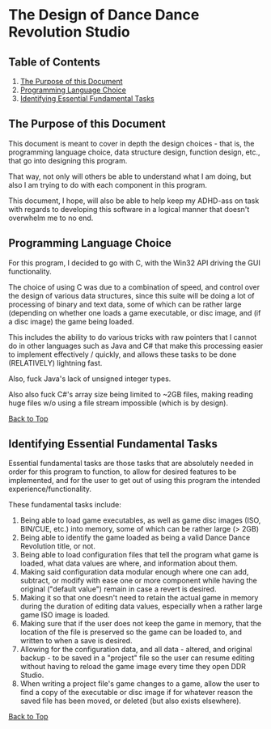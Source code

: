 
# The Design of Dance Dance Revolution Studio
## Table of Contents
1. [The Purpose of this Document](#the-purpose-of-this-document)
2. [Programming Language Choice](#programming-language-choice)
3. [Identifying Essential Fundamental Tasks](#identifying-essential-fundamental-tasks)

## The Purpose of this Document
This document is meant to cover in depth the design choices - that is, the programming language choice, data structure design, function design, etc., that go into designing this program.  

That way, not only will others be able to understand what I am doing, but also I am trying to do with each component in this program.  

This document, I hope, will also be able to help keep my ADHD-ass on task with regards to developing this software in a logical manner that doesn't overwhelm me to no end.

## Programming Language Choice
For this program, I decided to go with C, with the Win32 API driving the GUI functionality.  

The choice of using C was due to a combination of speed, and control over the design of various data structures, since this suite will be doing a lot of processing of binary and text data, some of which can be rather large (depending on whether one loads a game executable, or disc image, and (if a disc image) the game being loaded.  

This includes the ability to do various tricks with raw pointers that I cannot do in other languages such as Java and C# that make this processing easier to implement effectively / quickly, and allows these tasks to be done (RELATIVELY) lightning fast.  

Also, fuck Java's lack of unsigned integer types. 

Also also fuck C#'s array size being limited to ~2GB files, making reading huge files w/o using a file stream impossible (which is by design).

[Back to Top](#table-of-contents)

## Identifying Essential Fundamental Tasks
Essential fundamental tasks are those tasks that are absolutely needed in order for this program to function, to allow for desired features to be implemented, and for the user to get out of using this program the intended experience/functionality.

These fundamental tasks include:
1. Being able to load game executables, as well as game disc images (ISO, BIN/CUE, etc.) into memory, some of which can be rather large (> 2GB)
2. Being able to identify the game loaded as being a valid Dance Dance Revolution title, or not.
3. Being able to load configuration files that tell the program what game is loaded, what data values are where, and information about them.
5. Making said configuration data modular enough where one can add, subtract, or modify with ease one or more component while having the original ("default value") remain in case a revert is desired.
6. Making it so that one doesn't need to retain the actual game in memory during the duration of editing data values, especially when a rather large game ISO image is loaded.
7. Making sure that if the user does not keep the game in memory, that the location of the file is preserved so the game can be loaded to, and written to when a save is desired.
8. Allowing for the configuration data, and all data - altered, and original backup - to be saved in a "project" file so the user can resume editing without having to reload the game image every time they open DDR Studio.
9. When writing a project file's game changes to a game, allow the user to find a copy of the executable or disc image if for whatever reason the saved file has been moved, or deleted (but also exists elsewhere). 

[Back to Top](#table-of-contents)

